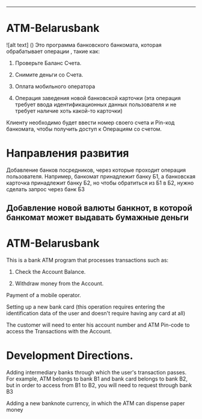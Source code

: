 ***********************************************************************************************************************************************************************
# ATM-Belarusbank
![alt text] ()
Это программа банковского банкомата, которая обрабатывает операции , такие как:

1. Проверьте Баланс Счета.

2. Снимите деньги со Счета.

3. Оплата мобильного оператора 

4. Операция заведения новой банковской карточки (эта операция требует ввода идентификационных данных пользователя и не требует наличие хоть какой-то карточки)

Клиенту необходимо будет ввести номер своего счета и Pin-код банкомата, чтобы получить доступ к Операциям со счетом.


# Направления развития

Добавление банков посредников, через которые проходит операция пользователя. Например, банкомат принадлежит банку Б1, а банковская карточка принадлежит банку Б2, но чтобы обратиться из Б1 в Б2, нужно сделать запрос через банк Б3

Добавление новой валюты банкнот, в которой банкомат может выдавать бумажные деньги
-----------------------------------------------------------------------------------------------------------------------------------------------------------------------
# ATM-Belarusbank
This is a bank ATM program that processes transactions such as:

1. Check the Account Balance.

2. Withdraw money from the Account.

Payment of a mobile operator. 

Setting up a new bank card (this operation requires entering the identification data of the user and doesn't require having any card at all)

The customer will need to enter his account number and ATM Pin-code to access the Transactions with the Account.


# Development Directions.

Adding intermediary banks through which the user's transaction passes. For example, ATM belongs to bank B1 and bank card belongs to bank B2, but in order to access from B1 to B2, you will need to request through bank B3

Adding a new banknote currency, in which the ATM can dispense paper money
